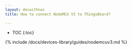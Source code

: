 ```yaml
---
layout: docwithnav
title: How to connect NodeMCU V3 to ThingsBoard?

---
```


* TOC
{:toc}

{% include /docs/devices-library/guides/nodemcuv3.md %}
